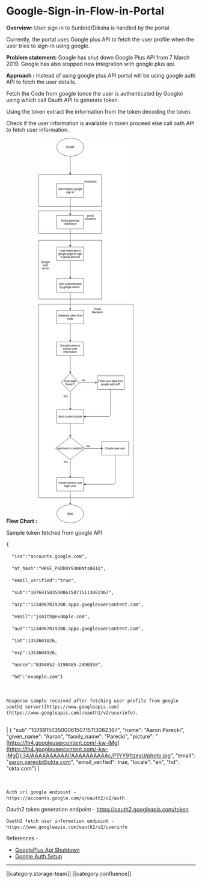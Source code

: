 # Google-Sign-in-Flow-in-Portal

**Overview:** User sign in to Sunbird/Diksha is handled by the portal.

Currently, the portal uses Google plus API to fetch the user profile when the user tries to sign-in using google.

**Problem statement:** Google has shut down Google Plus API from 7 March 2019. Google has also stopped new integration with google plus api.

**Approach :** Instead of using google plus API portal will be using google auth API to fetch the user details.

Fetch the Code from google (once the user is authenticated by Google) using which call Oauth API to generate token.

Using the token extract the information from the token decoding the token.

Check if the user information is available in token proceed else call oath API to fetch user information.&#x20;

**Flow Chart :** ![](<../../../../Design/FullExport/images/storage/Google Sign Flow.jpg>)

Sample token fetched from google API

```
{

  "iss":"accounts.google.com",

  "at_hash":"HK6E_P6Dh8Y93mRNtsDB1Q",

  "email_verified":"true",

  "sub":"10769150350006150715113082367",

  "azp":"1234987819200.apps.googleusercontent.com",

  "email":"jsmith@example.com",

  "aud":"1234987819200.apps.googleusercontent.com",

  "iat":1353601026,

  "exp":1353604926,

  "nonce":"0394852-3190485-2490358",

  "hd":"example.com"}



Response sample received after fetching user profile from google oauth2 server([https://www.googleapis.com](https://www.googleapis.com)/oauth2/v2/userinfo).


```

\| {  "sub":"10769150350006150715113082367", "name": "Aaron Parecki", "given\_name": "Aaron", "family\_name": "Parecki", "picture": "[https://lh4.googleusercontent.com/-kw-iMg](https://lh4.googleusercontent.com/-kw-iMgD)j34/AAAAAAAAAAI/AAAAAAAAAAc/P1YY91tzesU/photo.jpg", "email": "aaron.parecki@okta.com", "email\_verified": true, "locale": "en", "hd": "okta.com"} |

```


Auth url google endpoint - https://accounts.google.com/o/oauth2/v2/auth.
```

Oauth2 token generation endpoint - https://oauth2.googleapis.com/token

```
Oauth2 fetch user information endpoint - https://www.googleapis.com/oauth2/v2/userinfo
```

References -&#x20;

* &#x20;[GooglePlus Api Shutdown](https://developers.google.com/+/mobile/android/api-deprecation)
* &#x20;[Google Auth Setup](https://developers.google.com/identity/protocols/OAuth2)&#x20;

***

\[\[category.storage-team]] \[\[category.confluence]]

